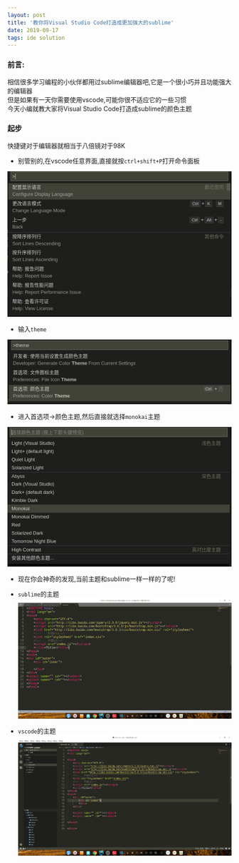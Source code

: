 ```yaml
---
layout: post
title: '教你将Visual Studio Code打造成更加强大的sublime'
date: 2019-09-17
tags: ide solution
---
```


### 前言:
相信很多学习编程的小伙伴都用过sublime编辑器吧,它是一个很小巧并且功能强大的编辑器  
但是如果有一天你需要使用vscode,可能你很不适应它的一些习惯   
今天小编就教大家将Visual Studio Code打造成sublime的颜色主题  

### 起步
快捷键对于编辑器就相当于八倍镜对于98K  

- 别管别的,在vscode任意界面,直接就按`ctrl+shift+P`打开命令面板

![img](/images/posts/ide/vscode_ctrl_shift_p.png)

- 输入`theme`

![img](/images/posts/ide/vscode_choice_theme.png)

- 进入首选项->颜色主题,然后直接就选择`monokai`主题

![img](/images/posts/ide/vscode_choice_theme2.png)

- 现在你会神奇的发现,当前主题和sublime一样一样的了呢!

- `sublime`的主题
![img](/images/posts/ide/sublime_theme.png)
- `vscode`的主题
![img](/images/posts/ide/vscode_theme.png)
